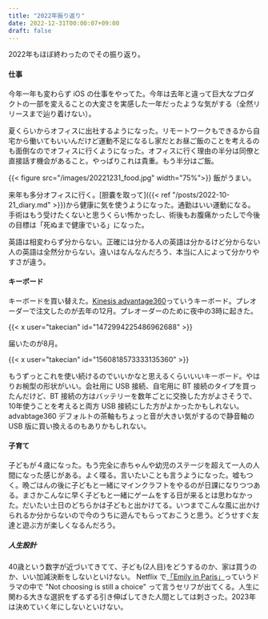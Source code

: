 ```yaml
---
title: "2022年振り返り"
date: 2022-12-31T00:00:07+09:00
draft: false
---
```


2022年もほぼ終わったのでその振り返り。

#### 仕事

今年一年も変わらず iOS の仕事をやってた。今年は去年と違って巨大なプロダクトの一部を変えることの大変さを実感した一年だったような気がする（全然リリースまで辿り着けない）。

夏くらいからオフィスに出社するようになった。リモートワークもできるから自宅から働いてもいいんだけど運動不足になるし家だとお昼ご飯のことを考えるのも面倒なのでオフィスに行くようになった。オフィスに行く理由の半分は同僚と直接話す機会があること。やっぱりこれは貴重。もう半分はご飯。

{{< figure src="/images/20221231_food.jpg" width="75%">}}
飯がうまい。

来年も多分オフィスに行く。[胆嚢を取って]({{< ref "/posts/2022-10-21_diary.md" >}})から健康に気を使うようになった。通勤はいい運動になる。手術はもう受けたくないと思うくらい怖かったし、術後もお腹痛かったしで今後の目標は「死ぬまで健康でいる」になった。

英語は相変わらず分からない。正確には分かる人の英語は分かるけど分からない人の英語は全然分からない。違いはなんなんだろう、本当に人によって分かりやすさが違う。

#### キーボード

キーボードを買い替えた。[Kinesis advantage360](https://kinesis-ergo.com/keyboards/advantage360/)っていうキーボード。プレオーダーで注文したのが去年の12月。プレオーダーのために夜中の3時に起きた。

{{< x user="takecian" id="1472994225486962688" >}}

届いたのが8月。

{{< x user="takecian" id="1560818573333135360" >}}

もうずっとこれを使い続けるのでいいかなと思えるくらいいいキーボード。やはりお椀型の形状がいい。会社用に USB 接続、自宅用に BT 接続のタイプを買ったんだけど、BT 接続の方はバッテリーを数年ごとに交換した方がよさそうで、10年使うことを考えると両方 USB 接続にした方がよかったかもしれない。advabtage360 デフォルトの茶軸もちょっと音が大きい気がするので静音軸の USB 版に買い換えるのもありかもしれない。

#### 子育て

子どもが４歳になった。もう完全に赤ちゃんや幼児のステージを超えて一人の人間になった感じがある。よく喋る。言いたいことも言うようになった。嘘もつく。晩ごはんの後に子どもと一緒にマインクラフトをやるのが日課になりつつある。まさかこんなに早く子どもと一緒にゲームをする日が来るとは思わなかった。だいたい土日のどちらかは子どもと出かけてる。いつまでこんな風に出かけられるか分からないので今のうちに遊んでもらっておこうと思う。どうせすぐ友達と遊ぶ方が楽しくなるんだろう。

##### 人生設計

40歳という数字が近づいてきてて、子ども(2人目)をどうするのか、家は買うのか、いい加減決断をしないといけない。
Netflix で[「Emily in Paris」](https://www.netflix.com/browse?jbv=81037371)っていうドラマの中で "Not choosing is still a choice" って言うセリフが出てくる。人生に関わる大きな選択をずるずる引き伸ばしてきた人間としては刺さった。2023年は決めていく年にしないといけない。

